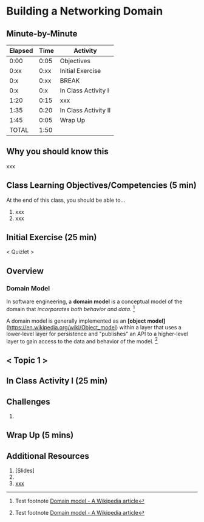 # Building a Networking Domain

## Minute-by-Minute

| **Elapsed** | **Time**  | **Activity**                        |
| ----------- | --------- | ----------------------------------- |
| 0:00        | 0:05      | Objectives                          |
| 0:xx        | 0:xx      | Initial Exercise                    |
| 0:x        | 0:xx      | BREAK                               |
| 0:x        | 0:x      | In Class Activity I                 |
| 1:20       | 0:15      | xxx |
| 1:35        | 0:20      | In Class Activity II                |
| 1:45        | 0:05      | Wrap Up                             |
| TOTAL       | 1:50      |                                     |



## Why you should know this

xxx



## Class Learning Objectives/Competencies (5 min)
At the end of this class, you should be able to...

1. xxx
2. xxx


## Initial Exercise (25 min)

< Quizlet >


## Overview

### Domain Model

In software engineering, a **domain model** is a conceptual model of the domain that *incorporates both behavior and data.* [^REF1]

A domain model is generally implemented as an **[object model]**(https://en.wikipedia.org/wiki/Object_model) within a layer that uses a lower-level layer for persistence and "publishes" an API to a higher-level layer to gain access to the data and behavior of the model. [^REF1]



## < Topic 1 >


## In Class Activity I (25 min)


## Challenges

1.


## Wrap Up (5 mins)


## Additional Resources

1. [Slides]
2. [^REF1]: Test footnote
 [Domain model - A Wikipedia article](https://en.wikipedia.org/wiki/Domain_model)
3. [xxx]()


<!-- xxx -->
